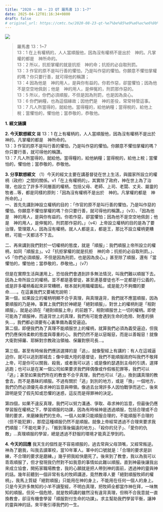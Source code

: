 ```yaml
---
title: "2020 – 08 – 23 QT 羅馬書 13：1~7"
date: 2025-04-12T01:16:34+0800
draft: false
# original_url: https://cmtc.tw/2020-08-23-qt-%e7%be%85%e9%a6%ac%e6%9b%b8-13%ef%bc%9a17
---
```


![](/images/qt.jpg)
> 羅馬書 13：1\~7  
> 13：1 在上有權柄的，人人當順服他，因為沒有權柄不是出於　神的。凡掌權的都是　神所命的。  
> 13：2 所以，抗拒掌權的就是抗拒　神的命；抗拒的必自取刑罰。  
> 13：3 作官的原不是叫行善的懼怕，乃是叫作惡的懼怕。你願意不懼怕掌權的嗎？你只要行善，就可得他的稱讚；  
> 13：4 因為他是　神的用人，是與你有益的。你若作惡，卻當懼怕；因為他不是空空地佩劍；他是　神的用人，是伸冤的，刑罰那作惡的。  
> 13：5 所以，你們必須順服，不但是因為刑罰，也是因為良心。  
> 13：6 你們納糧，也為這個緣故；因他們是　神的差役，常常特管這事。  
> 13：7 凡人所當得的，就給他。當得糧的，給他納糧；當得稅的，給他上稅；當懼怕的，懼怕他；當恭敬的，恭敬他。

**1. 經文誦讀**

**2.  今天默想經文**
羅 13：1 在上有權柄的，人人當順服他，因為沒有權柄不是出於　神的。凡掌權的都是　神所命的。  
13：3 作官的原不是叫行善的懼怕，乃是叫作惡的懼怕。你願意不懼怕掌權的嗎？你只要行善，就可得他的稱讚。  
13：7 凡人所當得的，就給他。當得糧的，給他納糧；當得稅的，給他上稅；當懼怕的，懼怕他；當恭敬的，恭敬他。

**3. 分享默想經文**
（1）今天的經文主要在講基督徒在世上生活，與國家所設立的權柄（政府）之間的關係。v1「在上有權柄的」，其實除了政府，神在世上為了治理，也設立了許多不同層面的權柄，包括父母、老師、上司、老闆、丈夫、屬靈的牧者…等，都是同樣的原則：「因為沒有權柄不是出於　神的。凡掌權的都是　神所命的。」  
一、首先先講到神設立權柄的目的：「作官的原不是叫行善的懼怕，乃是叫作惡的懼怕。你願意不懼怕掌權的嗎？你只要行善，就可得他的稱讚。」（v3）、「因為他是　神的用人，是與你有益的。你若作惡，卻當懼怕；因為他不是空空地佩劍；他是　神的用人，是伸冤的，刑罰那作惡的。」（v4）上帝設立權柄的目的是為了要治理，管理眾人，因為沒有權柄，就人人都是主，都是王，那比不設立權柄更糟糕，可能一天都活不下去。

二、再來講到我們對於一切權柄的態度，就是「順服」：我們順服上帝所設立的權柄，如同「順服主」。v2「抗拒掌權的就是抗拒　神的命；抗拒的必自取刑罰。」、v5「你們必須順服，不但是因為刑罰，也是因為良心。」甚至除了順服，還有「當懼怕的，懼怕他；當恭敬的，恭敬他。」（v7）

但是在實際生活與運用上，恐怕我們會遇到許多無法情況，叫我們難以順服下去。因為上帝所設立的權柄，並不都是基督徒，甚至連基督徒也不一定都是行公義的，或是許多權柄看起來非常糟糕，根本就利用職權圖私，或是能力不夠爛的要命……。在這裏我們又要補充說明：  
第一個，如果設立的權柄明顯不合乎真理，與真理違背，我們就不應當順服，因為要順服的乃是神。事實上我們對於神總是「絕對順服」，對世上的權柄則是「相對順服」，就是必須在「絕對順服上帝」的前題下，相對順服世上一切的權柄。即使可能為了順服神，而違背世上的真理，我們有可能會遇到生命的危險、財產的損失…，我們都必須要有心裏準備為義受逼迫。  
第二個，即便我們為了真理不能順服世上的權柄，就算我們必須為義受逼迫，但我們仍應保持柔軟的態度與尊重的心。我們仍然不是以惡報惡，而是以善報惡！就像大衛對掃羅、耶穌對宗教政治領袖、保羅對祭司長…。

第三個，甚至有時候我們應該選擇的是「逃」，就像聖經上有講的：有人在這城逼迫你，就可以逃到那城去；像中國大陸的基督徒，我們不能順服政府叫我們不敬拜上帝，可是你可以關我、殺我，或者我可以逃；或是像約瑟遇到主母的引誘，選擇逃跑；也可以是在某一個公司如果要求我們拜偶像或作假帳犯罪等，我們可以「逃」；甚至如果我們所在的教會不合乎真理，我們也可以「逃」，換到講真理的教會去，而不是愚昧的順服。不過有關於「逃」到別的地方，或是「換」一個地方，我們仍然必須優先尋求神的旨意與帶領。像過去台灣許多人因怕戰爭而逃亡，後來證明是受了假先知或恐懼的迷惑，這反而是得罪神的決定。

第四個，如果不違反真理，我們可以努力溝通、爭取、尋求神的旨意，但最後仍應學習服在權柄之下，學習順服的功課，因為有時候神是透過順服，包括合理或不合理的要求，來磨練我們的生命。一個人如果只能順服合理的，不能順服不合理的（但不能犯罪），那麼這種順服仍然不是順服。就像上帝經常透過不合理來要求我們順服：「不能吃果子」、「搬到落後偏遠的地方」、「殺你的兒子」、「愛你的仇敵」…真理順服的學習，總是透過不舒服的環境才能真正學到的。

**4. 今天的回應**
我天生的個性是不容易順服的，過去常與父母頂嘴，又經常叛逆。神為了磨我，叫我去讀軍校，當10年軍人。軍中的口號就是：「合理的要求是訓練，不合理的要求是磨練。」幾乎把我給快磨死了。後來到了教會，我以為我可以乖乖順服了，但才發現我仍然對不如我意的事情如此難以順服。直到神最後讓我出來成立協會，開拓家職場教會，我的心願就是把人帶到神的面前，透過神的靈與神的話。幾年前聽到一個非常有名的牧師講道，竟然教導人要「絕對順服牧師的權柄」，我馬上質疑「絕對順服」只能用在神的身上，不能用在任何一個人的身上。只是今天許多無知的小羊不讀聖經，不明白真理，把牧師全都當作神在拜，一味無知的順服。但另一個危險，就是牧師講的雖然沒有違背真理，但稍不合我意就一直換教會，卻沒有機會學習「順服對付生命的功課」。求主幫助我們學習平衡，讓神的靈與神的話，來平衡引導我們的一生。
